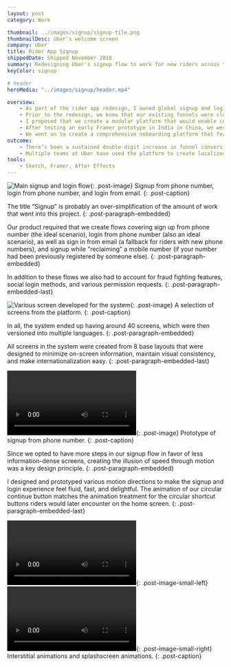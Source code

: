 ```yaml
---
layout: post
category: Work

thumbnail: ../images/signup/signup-tile.png
thumbnailDesc: Uber's welcome screen
company: Uber
title: Rider App Signup
shippedDate: Shipped November 2016
summary: Redesigning Uber's signup flow to work for new riders across the globe.
keyColor: signup

# header
heroMedia: "../images/signup/header.mp4"

overview:
    - As part of the rider app redesign, I owned global signup and login.
    - Prior to the redesign, we knew that our existing funnels were cluttered with information and struggling to meet the needs of new markets as we expanded globally.
    - I proposed that we create a modular platform that would enable customizable funnels by market. This would entail breaking down our existing steps into simple, bite-sized screens that could be easily re-arranged, would decrease the cognitive load on users, and would enable easier experimentation.
    - After testing an early Framer prototype in India in China, we were confident in the direction and decided to move forward.
    - We went on to create a comprehensive onboarding platform that featured visually consistent layouts, buttery animations, and intelligently routed riders to signup or login based on their phone number.
outcome:
    - There’s been a sustained double-digit increase in funnel conversion since the new experience launched. It was a great success.
    - Multiple teams at Uber have used the platform to create localized onboarding experiences, systems for fighting fraud, and new payment experiences.
tools:
    - Sketch, Framer, After Effects
---
```


![Main signup and login flow](../images/signup/signup-flow-1.png){: .post-image}
Signup from phone number, login from phone number, and login from email.
{: .post-caption}

The title “Signup” is probably an over-simplification of the amount of work that went into this project.
{: .post-paragraph-embedded}

Our product required that we create flows covering sign up from phone number (the ideal scenario), login from phone number (also an ideal scenario), as well as sign in from email (a fallback for riders with new phone numbers), and signup while “reclaiming” a mobile number (if your number had been previously registered by someone else).
{: .post-paragraph-embedded}

In addition to these flows we also had to account for fraud fighting features, social login methods, and various permission requests.
{: .post-paragraph-embedded-last}

![Various screen developed for the system](../images/signup/mosaic.png){: .post-image}
A selection of screens from the platform.
{: .post-caption}

In all, the system ended up having around 40 screens, which were then versioned into multiple languages.
{: .post-paragraph-embedded}

All screens in the system were created from 8 base layouts that were designed to minimize on-screen information, maintain visual consistency, and make internationalization easy.
{: .post-paragraph-embedded-last}

<video src="../images/signup/screen-to-screen.mp4" autoplay loop></video>{: .post-image}
Prototype of signup from phone number.
{: .post-caption}

Since we opted to have more steps in our signup flow in favor of less information-dense screens, creating the illusion of speed through motion was a key design principle.
{: .post-paragraph-embedded}

I designed and prototyped various motion directions to make the signup and login experience feel fluid, fast, and delightful. The animation of our circular continue button matches the animation treatment for the circular shortcut buttons riders would later encounter on the home screen.
{: .post-paragraph-embedded-last}

<video src="../images/signup/signup-parallax.mp4" autoplay loop></video>{: .post-image-small-left}
<video src="../images/signup/signup-entry.mp4" autoplay loop></video>{: .post-image-small-right}
Interstitial animations and splashscreen animations.
{: .post-caption}
